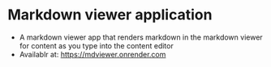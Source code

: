 # Markdown viewer application
- A markdown viewer app that renders markdown in the markdown viewer for content as you type into the content editor
- Availablr at: https://mdviewer.onrender.com